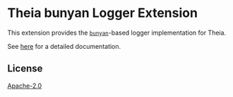 # Theia bunyan Logger Extension

This extension provides the [`bunyan`](https://www.npmjs.com/package/bunyan)-based logger implementation for Theia.

See [here](https://github.com/theia-ide/theia) for a detailed documentation.

## License
[Apache-2.0](https://github.com/theia-ide/theia/blob/master/LICENSE)
